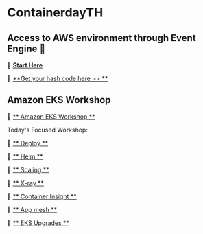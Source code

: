 # ContainerdayTH

## Access to AWS environment through Event Engine 🏁
🔗 [**Start Here**](https://dashboard.eventengine.run/login)

🔗 [**Get your hash code here >> **](https://tinyurl.com/eksworkshopth) 

## Amazon EKS Workshop
🔗 [** Amazon EKS Workshop **](https://www.eksworkshop.com/010_introduction/)

Today's Focused Workshop: 

🔗 [** Deploy **](https://www.eksworkshop.com/beginner/050_deploy/)

🔗 [** Helm **](https://www.eksworkshop.com/beginner/060_helm/)

🔗 [** Scaling **](https://www.eksworkshop.com/beginner/080_scaling/)

🔗 [** X-ray **](https://www.eksworkshop.com/intermediate/245_x-ray/)

🔗 [** Container Insight **](https://www.eksworkshop.com/intermediate/250_cloudwatch_container_insights/)

🔗 [** App mesh **](https://www.eksworkshop.com/intermediate/330_app_mesh/)

🔗 [** EKS Upgrades **](https://www.eksworkshop.com/intermediate/320_eks_upgrades/)
